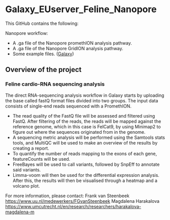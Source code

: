 # Galaxy_EUserver_Feline_Nanopore
This GitHub contains the following:

Nanopore workflow: 
- A .ga file of the Nanopore promethION analysis pathway.
- A .ga file of the Nanopore GridION analysis pathway.
- Some example files. ([Galaxy](Galaxy)) 

## Overview of the project

### Feline cardio-RNA sequencing analysis  
The direct RNA-sequencing analysis workflow in Galaxy starts by uploading the base called fastQ format files divided into two groups. The input data consists of single-end reads sequenced with a PromethION.  
* The read quality of the FastQ file will be assessed and filtered using FastQ. After filtering of the reads, the reads will be mapped against the reference genome, which in this case is FelCat9, by using Minimap2 to figure out where the sequences originated from in the genome.
* A sequencing metric analysis will be performed using the Samtools stats tools, and MultiQC will be used to make an overview of the results by creating a report. 
* To quantify the number of reads mapping to the exons of each gene, featureCounts will be used.
* FreeBayes will be used to call variants, followed by SnpEff to annotate said variants. 
* Limma-voom will then be used for the differential expression analysis. After this, the results will then be visualised through a heatmap and a volcano plot.

For more information, please contact:
Frank van Steenbeek https://www.uu.nl/medewerkers/FGvanSteenbeek
Magdalena Harakalova https://www.umcutrecht.nl/en/research/researchers/harakalova-magdalena-m
